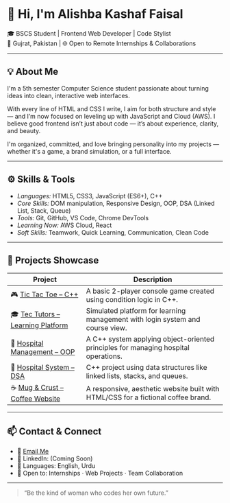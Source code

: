# 👋 Hi, I'm Alishba Kashaf Faisal

🎓 BSCS Student | Frontend Web Developer | Code Stylist  
📍 Gujrat, Pakistan | 🌐 Open to Remote Internships & Collaborations

---

## 💡 About Me

I'm a 5th semester Computer Science student passionate about turning ideas into clean, interactive web interfaces.

With every line of HTML and CSS I write, I aim for both structure and style — and I’m now focused on leveling up with JavaScript and Cloud (AWS). I believe good frontend isn’t just about code — it’s about experience, clarity, and beauty.

I'm organized, committed, and love bringing personality into my projects — whether it's a game, a brand simulation, or a full interface.

---

## ⚙ Skills & Tools

- *Languages:* HTML5, CSS3, JavaScript (ES6+), C++  
- *Core Skills:* DOM manipulation, Responsive Design, OOP, DSA (Linked List, Stack, Queue)  
- *Tools:* Git, GitHub, VS Code, Chrome DevTools  
- *Learning Now:* AWS Cloud, React  
- *Soft Skills:* Teamwork, Quick Learning, Communication, Clean Code

---

## 🔨 Projects Showcase

| Project | Description |
|--------|-------------|
| 🎮 [Tic Tac Toe – C++](https://github.com/akf-code-zone/tic-tac-toe-cpp) | A basic 2-player console game created using condition logic in C++. |
| 🎓 [Tec Tutors – Learning Platform](https://github.com/akf-code-zone/tec-tutors-oop-cpp) | Simulated platform for learning management with login system and course view. |
| 🏥 [Hospital Management – OOP](https://github.com/akf-code-zone/hospital-management-system) | A C++ system applying object-oriented principles for managing hospital operations. |
| 🔗 [Hospital System – DSA](https://github.com/akf-code-zone/hospital-management-system-dsa) | C++ project using data structures like linked lists, stacks, and queues. |
| ☕ [Mug & Crust – Coffee Website](https://github.com/akf-code-zone/mug-and-crust) | A responsive, aesthetic website built with HTML/CSS for a fictional coffee brand. |

---

## 📫 Contact & Connect

- 📧 [Email Me](mailto:alishbakashaffaisal@gmail.com)  
- 💼 LinkedIn: (Coming Soon)  
- 🧠 Languages: English, Urdu  
- 🤝 Open to: Internships · Web Projects · Team Collaboration

---

> “Be the kind of woman who codes her own future.”
